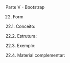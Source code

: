 Parte V - Bootstrap

22. Form

22.1. Conceito:

22.2. Estrutura:

22.3. Exemplo:

22.4. Material complementar:
